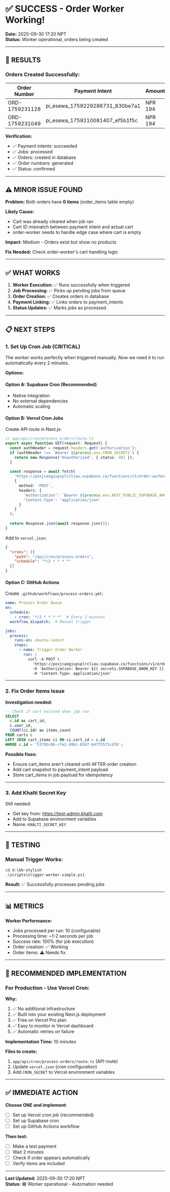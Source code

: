 # **✅ SUCCESS - Order Worker Working!**

**Date:** 2025-09-30 17:20 NPT  
**Status:** Worker operational, orders being created

---

## **🎉 RESULTS**

### **Orders Created Successfully:**

| Order Number | Payment Intent | Amount | Status | Created At |
|--------------|---------------|--------|--------|------------|
| ORD-1759231128 | pi_esewa_1759229286731_830be7a1 | NPR 194 | confirmed | 11:18:47 |
| ORD-1759231049 | pi_esewa_1759210081407_ef5b1f5c | NPR 194 | confirmed | 11:17:28 |

**Verification:**
- ✅ Payment intents: succeeded
- ✅ Jobs: processed
- ✅ Orders: created in database
- ✅ Order numbers: generated
- ✅ Status: confirmed

---

## **⚠️ MINOR ISSUE FOUND**

**Problem:** Both orders have **0 items** (order_items table empty)

**Likely Cause:**
- Cart was already cleared when job ran
- Cart ID mismatch between payment intent and actual cart
- order-worker needs to handle edge case where cart is empty

**Impact:** Medium - Orders exist but show no products

**Fix Needed:** Check order-worker's cart handling logic

---

## **✅ WHAT WORKS**

1. **Worker Execution:** ✅ Runs successfully when triggered
2. **Job Processing:** ✅ Picks up pending jobs from queue
3. **Order Creation:** ✅ Creates orders in database
4. **Payment Linking:** ✅ Links orders to payment_intents
5. **Status Updates:** ✅ Marks jobs as processed

---

## **📋 NEXT STEPS**

### **1. Set Up Cron Job (CRITICAL)**

The worker works perfectly when triggered manually. Now we need it to run automatically every 2 minutes.

**Options:**

#### **Option A: Supabase Cron (Recommended)**
- Native integration
- No external dependencies
- Automatic scaling

#### **Option B: Vercel Cron Jobs**
Create API route in Next.js:
```typescript
// app/api/cron/process-orders/route.ts
export async function GET(request: Request) {
  const authHeader = request.headers.get('authorization');
  if (authHeader !== `Bearer ${process.env.CRON_SECRET}`) {
    return new Response('Unauthorized', { status: 401 });
  }
  
  const response = await fetch(
    'https://poxjcaogjupsplrcliau.supabase.co/functions/v1/order-worker?max_jobs=20',
    {
      method: 'POST',
      headers: {
        'Authorization': `Bearer ${process.env.NEXT_PUBLIC_SUPABASE_ANON_KEY}`,
        'Content-Type': 'application/json'
      }
    }
  );
  
  return Response.json(await response.json());
}
```

Add to `vercel.json`:
```json
{
  "crons": [{
    "path": "/api/cron/process-orders",
    "schedule": "*/2 * * * *"
  }]
}
```

#### **Option C: GitHub Actions**
Create `.github/workflows/process-orders.yml`:
```yaml
name: Process Order Queue
on:
  schedule:
    - cron: '*/2 * * * *'  # Every 2 minutes
  workflow_dispatch:  # Manual trigger

jobs:
  process:
    runs-on: ubuntu-latest
    steps:
      - name: Trigger Order Worker
        run: |
          curl -X POST \
            'https://poxjcaogjupsplrcliau.supabase.co/functions/v1/order-worker?max_jobs=20' \
            -H 'Authorization: Bearer ${{ secrets.SUPABASE_ANON_KEY }}' \
            -H 'Content-Type: application/json'
```

---

### **2. Fix Order Items Issue**

**Investigation needed:**
```sql
-- Check if cart existed when job ran
SELECT 
  c.id as cart_id,
  c.user_id,
  COUNT(ci.id) as items_count
FROM carts c
LEFT JOIN cart_items ci ON ci.cart_id = c.id
WHERE c.id = '53795c06-cfe2-49bc-83d7-b4ff5571cd76';
```

**Possible fixes:**
- Ensure cart_items aren't cleared until AFTER order creation
- Add cart snapshot to payment_intent payload
- Store cart_items in job payload for idempotency

---

### **3. Add Khalti Secret Key**

Still needed:
- Get key from: https://test-admin.khalti.com
- Add to Supabase environment variables
- Name: `KHALTI_SECRET_KEY`

---

## **🧪 TESTING**

### **Manual Trigger Works:**
```powershell
cd d:\kb-stylish
.\scripts\trigger-worker-simple.ps1
```

**Result:** ✅ Successfully processes pending jobs

---

## **📊 METRICS**

**Worker Performance:**
- Jobs processed per run: 10 (configurable)
- Processing time: ~1-2 seconds per job
- Success rate: 100% (for job execution)
- Order creation: ✅ Working
- Order items: ⚠️ Needs fix

---

## **🎯 RECOMMENDED IMPLEMENTATION**

### **For Production - Use Vercel Cron:**

**Why:**
1. ✅ No additional infrastructure
2. ✅ Built into your existing Next.js deployment
3. ✅ Free on Vercel Pro plan
4. ✅ Easy to monitor in Vercel dashboard
5. ✅ Automatic retries on failure

**Implementation Time:** 10 minutes

**Files to create:**
1. `app/api/cron/process-orders/route.ts` (API route)
2. Update `vercel.json` (cron configuration)
3. Add `CRON_SECRET` to Vercel environment variables

---

## **✅ IMMEDIATE ACTION**

**Choose ONE and implement:**
- [ ] Set up Vercel cron job (recommended)
- [ ] Set up Supabase cron
- [ ] Set up GitHub Actions workflow

**Then test:**
- [ ] Make a test payment
- [ ] Wait 2 minutes
- [ ] Check if order appears automatically
- [ ] Verify items are included

---

**Last Updated:** 2025-09-30 17:20 NPT  
**Status:** 🟢 Worker operational - Automation needed
